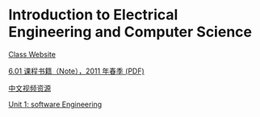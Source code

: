 # Introduction to Electrical Engineering and Computer Science

[Class Website](https://ocw.mit.edu/courses/6-01sc-introduction-to-electrical-engineering-and-computer-science-i-spring-2011/)

[6.01 课程书籍（Note），2011 年春季 (PDF)](https://ocw.mit.edu/courses/6-01sc-introduction-to-electrical-engineering-and-computer-science-i-spring-2011/resources/mit6_01scs11_textbook/)

[中文视频资源](https://www.bilibili.com/video/av84551129/?vd_source=502f853866afa6a1485718aa0ae3ab81)

[Unit 1: software Engineering](Introduction%20to%20Electrical%20Engineering%20and%20Compute%2081f2773c50d34692a662076993014f8d/Unit%201%20software%20Engineering%206f3e269fa1ed44ef9082b748e8ed6931.md)